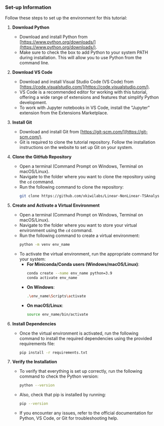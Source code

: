 ### Set-up Information

Follow these steps to set up the environment for this tutorial: 

1. **Download Python**

   - Download and install Python from [https://www.python.org/downloads/](https://www.python.org/downloads/).
   - Make sure to check the box to add Python to your system PATH during installation. This will allow you to use Python from the command line.

2. **Download VS Code**

   - Download and install Visual Studio Code (VS Code) from [https://code.visualstudio.com/](https://code.visualstudio.com/).
   - VS Code is a recommended editor for working with this tutorial, offering a wide range of extensions and features that simplify Python development.
   - To work with Jupyter notebooks in VS Code, install the "Jupyter" extension from the Extensions Marketplace.

3. **Install Git**

   - Download and install Git from [https://git-scm.com/](https://git-scm.com/).
   - Git is required to clone the tutorial repository. Follow the installation instructions on the website to set up Git on your system.

4. **Clone the GitHub Repository**

   - Open a terminal (Command Prompt on Windows, Terminal on macOS/Linux).
   - Navigate to the folder where you want to clone the repository using the `cd` command.
   - Run the following command to clone the repository:
     ```sh
     git clone https://github.com/xkiwilabs/Linear-NonLinear-TSAnalysis.git
     ```

5. **Create and Activate a Virtual Environment**

   - Open a terminal (Command Prompt on Windows, Terminal on macOS/Linux).
   - Navigate to the folder where you want to store your virtual environment using the `cd` command.
   - Run the following command to create a virtual environment:
     ```sh
     python -m venv env_name
     ```
   - To activate the virtual environment, run the appropriate command for your system:
     - **For Miniconda/Conda users (Windows/macOS/Linux)**:
       ```sh
       conda create --name env_name python=3.9
       conda activate env_name
       ```
     - **On Windows**:
       ```sh
       .\env_name\Scripts\activate
       ```
     - **On macOS/Linux**:
       ```sh
       source env_name/bin/activate
       ```

6. **Install Dependencies**

   - Once the virtual environment is activated, run the following command to install the required dependencies using the provided requirements file:
     ```sh
     pip install -r requirements.txt
     ```

7. **Verify the Installation**

   - To verify that everything is set up correctly, run the following command to check the Python version:
     ```sh
     python --version
     ```
   - Also, check that pip is installed by running:
     ```sh
     pip --version
     ```
   - If you encounter any issues, refer to the official documentation for Python, VS Code, or Git for troubleshooting help.
